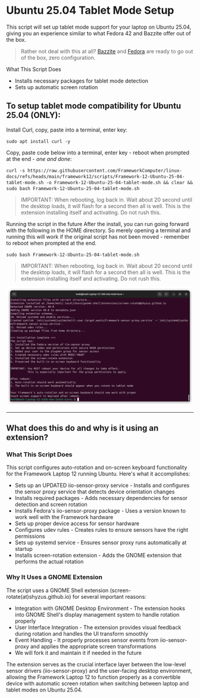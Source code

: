 # Ubuntu 25.04 Tablet Mode Setup

This script will set up tablet mode support for your laptop on Ubuntu 25.04, giving you an experience similar to what Fedora 42 and Bazzite offer out of the box.

> Rather not deal with this at all? [Bazzite](https://guides.frame.work/Guide/Bazzite+Installation+on+the+Framework+Laptop+12/409?lang=en) and [Fedora](https://guides.frame.work/Guide/Fedora+42+Installation+on+the+Framework+Laptop+12/410?lang=en) are ready to go out of the box, zero configuration.

What This Script Does

- Installs necessary packages for tablet mode detection
- Sets up automatic screen rotation

## To setup tablet mode compatibility for Ubuntu 25.04 (ONLY):

Install Curl, copy, paste into a terminal, enter key:
```
sudo apt install curl -y
```

Copy, paste code below into a terminal, enter key - reboot when prompted at the end - _one and done_:
```
curl -s https://raw.githubusercontent.com/FrameworkComputer/linux-docs/refs/heads/main/framework12/scripts/Framework-12-Ubuntu-25-04-tablet-mode.sh -o Framework-12-Ubuntu-25-04-tablet-mode.sh && clear && sudo bash Framework-12-Ubuntu-25-04-tablet-mode.sh
```

> IMPORTANT: When rebooting, log back in. Wait about 20 second until the desktop loads, it will flash for a second then all is well. This is the extension installing itself and activating. Do not rush this.


Running the script in the future After the install, you can run going forward with the following in the HOME directory. So merely opening a terminal and running this will work if the original script has not been moved - remember to reboot when prompted at the end.

```
sudo bash Framework-12-Ubuntu-25-04-tablet-mode.sh
```


> IMPORTANT: When rebooting, log back in. Wait about 20 second until the desktop loads, it will flash for a second then all is well. This is the extension installing itself and activating. Do not rush this.


![Running Script](https://raw.githubusercontent.com/FrameworkComputer/linux-docs/refs/heads/main/framework12/images/install.png)


-------------------------

## What does this do and why is it using an extension?

### What This Script Does

This script configures auto-rotation and on-screen keyboard functionality for the Framework Laptop 12 running Ubuntu. Here's what it accomplishes:

- Sets up an UPDATED iio-sensor-proxy service - Installs and configures the sensor proxy service that detects device orientation changes
- Installs required packages - Adds necessary dependencies for sensor detection and screen rotation
- Installs Fedora's iio-sensor-proxy package - Uses a version known to work well with the Framework hardware
- Sets up proper device access for sensor hardware
- Configures udev rules - Creates rules to ensure sensors have the right permissions
- Sets up systemd service - Ensures sensor proxy runs automatically at startup
- Installs screen-rotation extension - Adds the GNOME extension that performs the actual rotation

### Why It Uses a GNOME Extension

The script uses a GNOME Shell extension (screen-rotate(at)shyzus.github.io) for several important reasons:

- Integration with GNOME Desktop Environment - The extension hooks into GNOME Shell's display management system to handle rotation properly
- User Interface Integration - The extension provides visual feedback during rotation and handles the UI transform smoothly
- Event Handling - It properly processes sensor events from iio-sensor-proxy and applies the appropriate screen transformations
- We will fork it and maintain it if needed in the future

The extension serves as the crucial interface layer between the low-level sensor drivers (iio-sensor-proxy) and the user-facing desktop environment, allowing the Framework Laptop 12 to function properly as a convertible device with automatic screen rotation when switching between laptop and tablet modes on Ubuntu 25.04.
